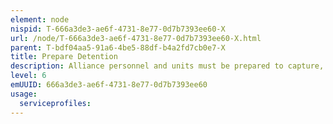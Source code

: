 ```yaml
---
element: node
nispid: T-666a3de3-ae6f-4731-8e77-0d7b7393ee60-X
url: /node/T-666a3de3-ae6f-4731-8e77-0d7b7393ee60-X.html
parent: T-bdf04aa5-91a6-4be5-88df-b4a2fd7cb0e7-X
title: Prepare Detention
description: Alliance personnel and units must be prepared to capture, detain, retain or hold individuals for a wide variety of reasons. This may include members of their military, a foreign or adversary force, civilians or other persons for specified operational reasons. The humane treatment of these individuals is of critical importance, in accordance with both domestic and international conventions and laws. In order to prepare for this eventuality during an operation, the processes, facilities, and C2 arrangements relating to detention must be practiced and readied. Especially important is whole force Captured Persons training, in order to ensure adherence to national and international legal requirements.
level: 6
emUUID: 666a3de3-ae6f-4731-8e77-0d7b7393ee60
usage:
  serviceprofiles:
---
```

